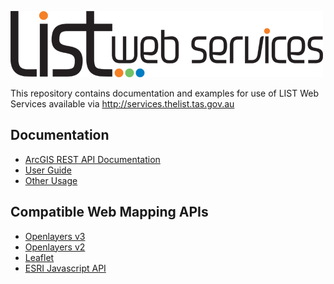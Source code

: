 ![](images/services_logo.png?raw=true)

This repository contains documentation and examples for use of LIST Web Services available via http://services.thelist.tas.gov.au

## Documentation
* [ArcGIS REST API Documentation](http://services.thelist.tas.gov.au/arcgis/sdk/rest/index.html?catalog.html)
* [User Guide](https://github.com/DPIPWE/list-spatial-web-service-examples/raw/master/Documentation/LIST_Spatial_Web_Services_User_Guide.pdf)
* [Other Usage](https://github.com/DPIPWE/list-spatial-web-service-examples/wiki/Other+Usage)

## Compatible Web Mapping APIs
* [Openlayers v3](http://openlayers.org)
* [Openlayers v2](http://openlayers.org/two/)
* [Leaflet](http://leafletjs.com/)
* [ESRI Javascript API](https://developers.arcgis.com/javascript/)

